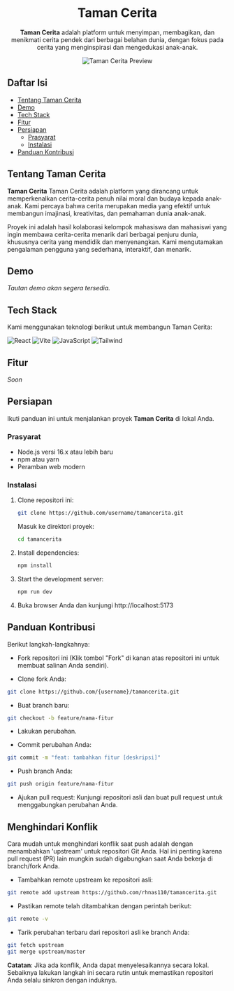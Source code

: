 <div align=center>

<h1>Taman Cerita</h1>

**Taman Cerita** adalah platform untuk menyimpan, membagikan, dan menikmati cerita pendek dari berbagai belahan dunia, dengan fokus pada cerita yang menginspirasi dan mengedukasi anak-anak.

![Taman Cerita Preview](/public/logo.png)

</div>

## Daftar Isi

- [Tentang Taman Cerita](#tentang-taman-cerita)
- [Demo](#demo)
- [Tech Stack](#tech-stack)
- [Fitur](#fitur)
- [Persiapan](#persiapan)
  - [Prasyarat](#prasyarat)
  - [Instalasi](#instalasi)
- [Panduan Kontribusi](#panduan-kontribusi)

## Tentang Taman Cerita

**Taman Cerita** Taman Cerita adalah platform yang dirancang untuk memperkenalkan cerita-cerita penuh nilai moral dan budaya kepada anak-anak. Kami percaya bahwa cerita merupakan media yang efektif untuk membangun imajinasi, kreativitas, dan pemahaman dunia anak-anak.

Proyek ini adalah hasil kolaborasi kelompok mahasiswa dan mahasiswi yang ingin membawa cerita-cerita menarik dari berbagai penjuru dunia, khususnya cerita yang mendidik dan menyenangkan. Kami mengutamakan pengalaman pengguna yang sederhana, interaktif, dan menarik.

## Demo

_Tautan demo akan segera tersedia._

## Tech Stack

Kami menggunakan teknologi berikut untuk membangun Taman Cerita:

![React](https://img.shields.io/badge/-React-61DAFB?style=for-the-badge&logo=react&logoColor=white)
![Vite](https://img.shields.io/badge/vite-%23646CFF.svg?style=for-the-badge&logo=vite&logoColor=FFD62E)
![JavaScript](https://img.shields.io/badge/-JavaScript-F7DF1E?style=for-the-badge&logo=javascript&logoColor=black)
![Tailwind](https://img.shields.io/badge/Tailwind_CSS-38B2AC?style=for-the-badge&logo=tailwind-css&logoColor=white)

## Fitur

_Soon_

## Persiapan

Ikuti panduan ini untuk menjalankan proyek **Taman Cerita** di lokal Anda.

### Prasyarat

- Node.js versi 16.x atau lebih baru
- npm atau yarn
- Peramban web modern

### Instalasi

1. Clone repositori ini:

   ```bash
   git clone https://github.com/username/tamancerita.git
   ```

   Masuk ke direktori proyek:

   ```bash
   cd tamancerita
   ```

2. Install dependencies:

   ```bash
   npm install
   ```

3. Start the development server:

   ```bash
   npm run dev
   ```

4. Buka browser Anda dan kunjungi http://localhost:5173

## Panduan Kontribusi

Berikut langkah-langkahnya:

- Fork repositori ini (Klik tombol "Fork" di kanan atas repositori ini untuk membuat salinan Anda sendiri).

- Clone fork Anda:

```bash
git clone https://github.com/{username}/tamancerita.git
```

- Buat branch baru:

```bash
git checkout -b feature/nama-fitur
```

- Lakukan perubahan.

- Commit perubahan Anda:

```bash
git commit -m "feat: tambahkan fitur [deskripsi]"
```

- Push branch Anda:

```bash
git push origin feature/nama-fitur
```

- Ajukan pull request: Kunjungi repositori asli dan buat pull request untuk menggabungkan perubahan Anda.

## Menghindari Konflik

Cara mudah untuk menghindari konflik saat push adalah dengan menambahkan 'upstream' untuk repositori Git Anda. Hal ini penting karena pull request (PR) lain mungkin sudah digabungkan saat Anda bekerja di branch/fork Anda.

- Tambahkan remote upstream ke repositori asli:

```bash
git remote add upstream https://github.com/rhnas110/tamancerita.git
```

- Pastikan remote telah ditambahkan dengan perintah berikut:

```bash
git remote -v
```

- Tarik perubahan terbaru dari repositori asli ke branch Anda:

```bash
git fetch upstream
git merge upstream/master
```

**Catatan**: Jika ada konflik, Anda dapat menyelesaikannya secara lokal. Sebaiknya lakukan langkah ini secara rutin untuk memastikan repositori Anda selalu sinkron dengan induknya.
